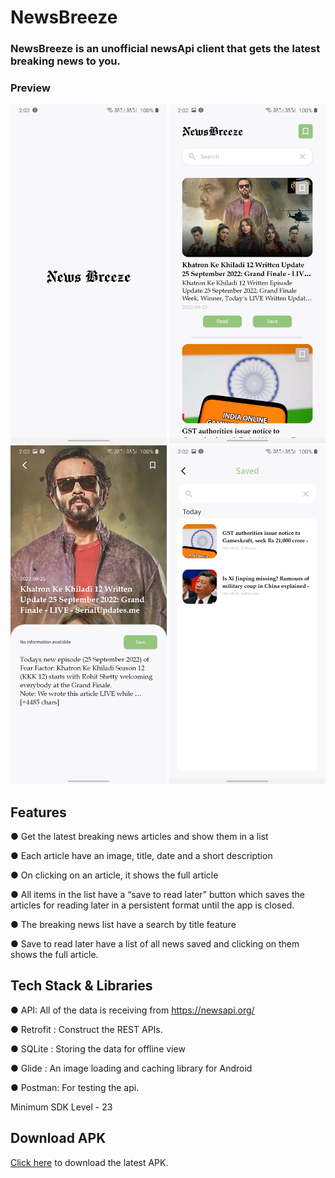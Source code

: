# NewsBreeze

### NewsBreeze is an unofficial newsApi client that gets the latest breaking news to you.

### Preview

<p float="left">
  <img src="Screenshots/1.jpg" width="250" /> 
  <img src="Screenshots/2.jpg" width="250" /> 
   <img src="Screenshots/3.jpg" width="250" /> 
   <img src="Screenshots/4.jpg" width="250" /> 
</p>


## Features

● Get the latest breaking news articles and show them in a list

● Each article have an image, title, date and a short description

● On clicking on an article, it shows the full article

● All items in the list have a “save to read later” button which saves the articles
for reading later in a persistent format until the app is closed.

● The breaking news list have a search by title feature

● Save to read later have a list of all news saved and clicking on them shows
the full article.


## Tech Stack & Libraries
● API: All of the data is receiving from https://newsapi.org/

● Retrofit : Construct the REST APIs.

● SQLite : Storing the data for offline view

● Glide : An image loading and caching library for Android

● Postman: For testing the api.


Minimum SDK Level - 23



## Download APK
[Click here](https://drive.google.com/file/d/101J7qHvFtOh0O5c_ZJYHYN7HfRuv0eTc/view?usp=sharing) to download the latest APK.
